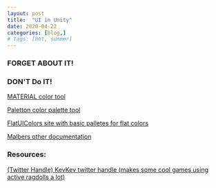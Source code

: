```yaml
---
layout: post
title:  "UI in Unity"
date: 2020-04-22
categories: [blog,]
# tags: [hot, summer]
---
```


<H3>FORGET ABOUT IT!</H3>
<p>

</p>

<H3>DON'T Do IT!</H3>
<p>

</p>
<p>

<a href="https://material.io/resources/color/#!/?view.left=0&view.right=0"> MATERIAL color tool</a>

<a href="https://paletton.com/#uid=5540u0kllllaFw0g0qFqFg0w0aF"> Paletton color palette tool</a>

<a href="https://flatuicolors.com/"> FlatUIColors site with basic palletes for flat colors</a>

<a href="https://docs.google.com/document/d/1NBy_RQan4Snv6loWhjRZH5UA7jPw6T2JeZiCikCfuSI/edit#heading=h.cqhcpvpgaydk"> Malbers other documentation</a>


</p>


<h3>Resources:</h3>

<a href="https://twitter.com/Der_Kevin"> (Twitter Handle) KevKev twitter handle (makes some cool games using active ragdolls a lot)</a>





